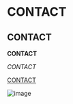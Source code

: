 # CONTACT

## CONTACT

**CONTACT**

*CONTACT*

[CONTACT](https://www.youtube.com/watch?v=dQw4w9WgXcQ)

![image](https://github.com/user-attachments/assets/c3050b33-2470-43b6-8fb9-34b3e46b818e)
